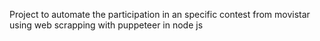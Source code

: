 Project to automate the participation in an specific contest from movistar using web scrapping with puppeteer in node js

